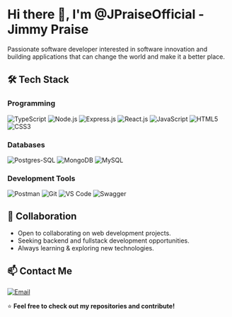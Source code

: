 # Hi there 👋, I'm @JPraiseOfficial - Jimmy Praise
Passionate software developer interested in software innovation and building applications that can change the world and make it a better place.

## 🛠 Tech Stack
### Programming
![TypeScript](https://img.shields.io/badge/TypeScript-007ACC?logo=typescript&logoColor=white)
![Node.js](https://img.shields.io/badge/Node.js-339933?logo=node.js&logoColor=white)
![Express.js](https://img.shields.io/badge/Express.js-000000?logo=express&logoColor=fff&style=flat)
![React.js](https://img.shields.io/badge/-ReactJs-61DAFB?logo=react)
![JavaScript](https://shields.io/badge/JavaScript-F7DF1E?logo=JavaScript&logoColor=000&style=flat-square)
![HTML5](https://img.shields.io/badge/logo-HTML5-e34f26?logo=html5&amp;label=&amp;labelColor=555555&amp;logoColor=white)
![CSS3](https://img.shields.io/badge/css-gray?style=flat&logo=css&logoColor=white)

### Databases
![Postgres-SQL](https://img.shields.io/badge/PostgreSQL-316192?logo=postgresql&logoColor=white)
![MongoDB](https://img.shields.io/badge/-MongoDB-13aa52?style=flat-square&logo=mongodb&logoColor=white)
![MySQL](https://img.shields.io/badge/-MySQL-4479A1?style=flat-square&logo=mysql&labelColor=4479A1&logoColor=FFF)

### Development Tools
![Postman](https://img.shields.io/badge/Postman-FF6C37?logo=postman&logoColor=white)
![Git](https://img.shields.io/badge/Git-F05032?style=flat-square&logo=git&logoColor=white)
![VS Code](https://img.shields.io/badge/VS%20Code-007ACC?logo=visualstudiocode&logoColor=fff&style=plastic)
![Swagger](https://img.shields.io/badge/-Swagger-black?style=?style=for-the-badge&logo=swagger)


## 🤝 Collaboration
- Open to collaborating on web development projects.
- Seeking backend and fullstack development opportunities.
- Always learning & exploring new technologies.

## 📫 Contact Me
[![Email](https://img.shields.io/badge/Email-jimmypraise.dev@gmail.com-red?style=flat&logo=gmail&logoColor=white)](mailto:jimmypraise.dev@gmail.com)

⭐️ **Feel free to check out my repositories and contribute!**
